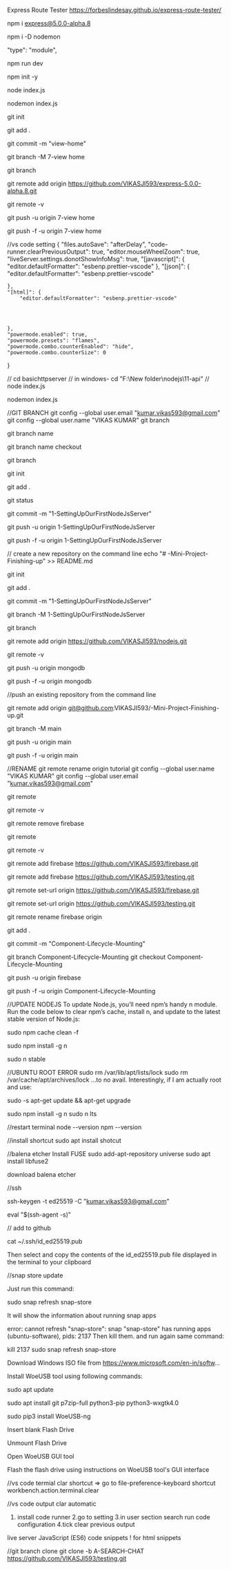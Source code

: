 Express Route Tester
https://forbeslindesay.github.io/express-route-tester/

npm i express@5.0.0-alpha.8

npm i -D nodemon

 "type": "module",

npm run dev

npm init -y

node index.js

nodemon index.js




git init

git add .

git commit -m "view-home"

git branch -M 7-view home

git branch

git remote add origin https://github.com/VIKASJI593/express-5.0.0-alpha.8.git

git remote -v

git push -u origin 7-view home

git push -f -u origin 7-view home


//vs code setting
{
    "files.autoSave": "afterDelay",
    "code-runner.clearPreviousOutput": true,
    "editor.mouseWheelZoom": true,
    "liveServer.settings.donotShowInfoMsg": true,
    "[javascript]": {
        "editor.defaultFormatter": "esbenp.prettier-vscode"
    },
    "[json]": {
        "editor.defaultFormatter": "esbenp.prettier-vscode"
         
    },
    "[html]": {
        "editor.defaultFormatter": "esbenp.prettier-vscode" 

        
           
    
    },
    "powermode.enabled": true,
    "powermode.presets": "flames",
    "powermode.combo.counterEnabled": "hide",
    "powermode.combo.counterSize": 0
   
} 





// cd basichttpserver
// in windows-  cd "F:\New folder\nodejs\11-api"
// node index.js

nodemon index.js

//GIT BRANCH
 git config --global user.email "kumar.vikas593@gmail.com"
  git config --global user.name "VIKAS KUMAR"
git branch

git branch name

git branch name checkout

git branch

git init

git add .

git status

git commit -m "1-SettingUpOurFirstNodeJsServer"

git push -u origin 1-SettingUpOurFirstNodeJsServer

git push -f -u origin 1-SettingUpOurFirstNodeJsServer

// create a new repository on the command line echo "# -Mini-Project-Finishing-up" >> README.md

git init

git add .

git commit -m "1-SettingUpOurFirstNodeJsServer"

git branch -M 1-SettingUpOurFirstNodeJsServer

git branch

git remote add origin https://github.com/VIKASJI593/nodejs.git

git remote -v

git push -u origin mongodb

git push -f -u origin mongodb

//push an existing repository from the command line

git remote add origin git@github.com:VIKASJI593/-Mini-Project-Finishing-up.git

git branch -M main

git push -u origin main

git push -f -u origin main

//RENAME git remote rename origin tutorial git config --global user.name "VIKAS KUMAR" git config --global user.email "kumar.vikas593@gmail.com"

git remote

git remote -v

git remote remove firebase

git remote

git remote -v

git remote add firebase https://github.com/VIKASJI593/firebase.git

git remote add firebase https://github.com/VIKASJI593/testing.git

git remote set-url origin https://github.com/VIKASJI593/firebase.git

git remote set-url origin https://github.com/VIKASJI593/testing.git

git remote rename firebase origin

git add .

git commit -m "Component-Lifecycle-Mounting"

git branch Component-Lifecycle-Mounting git checkout Component-Lifecycle-Mounting

git push -u origin firebase

git push -f -u origin Component-Lifecycle-Mounting

//UPDATE NODEJS To update Node.js, you’ll need npm’s handy n module. Run the code below to clear npm’s cache, install n, and update to the latest stable version of Node.js:

sudo npm cache clean -f

sudo npm install -g n

sudo n stable

//UBUNTU ROOT ERROR sudo rm /var/lib/apt/lists/lock sudo rm /var/cache/apt/archives/lock ...to no avail. Interestingly, if I am actually root and use:

sudo -s apt-get update && apt-get upgrade

sudo npm install -g n sudo n lts

//restart terminal node --version npm --version

//install shortcut sudo apt install shotcut

//balena etcher Install FUSE sudo add-apt-repository universe sudo apt install libfuse2

download balena etcher

//ssh

ssh-keygen -t ed25519 -C "kumar.vikas593@gmail.com"

eval "$(ssh-agent -s)"

// add to github

cat ~/.ssh/id_ed25519.pub

Then select and copy the contents of the id_ed25519.pub file displayed in the terminal to your clipboard

//snap store update

Just run this command:

sudo snap refresh snap-store

It will show the information about running snap apps

error: cannot refresh "snap-store": snap "snap-store" has running apps (ubuntu-software), pids: 2137 Then kill them. and run again same command:

kill 2137 sudo snap refresh snap-store

Download Windows ISO file from https://www.microsoft.com/en-in/softw...

Install WoeUSB tool using following commands:

sudo apt update

sudo apt install git p7zip-full python3-pip python3-wxgtk4.0

sudo pip3 install WoeUSB-ng

Insert blank Flash Drive

Unmount Flash Drive

Open WoeUSB GUI tool

Flash the flash drive using instructions on WoeUSB tool's GUI interface







//vs code termial clar shortcut  => go to file-preference-keyboard shortcut
workbench.action.terminal.clear

//vs code output clar automatic
1. install code runner
2.go to setting
3.in user section search run code configuration
4.tick clear previous output








live server
JavaScript (ES6) code snippets
!  for html snippets 








//git branch clone
git clone -b A-SEARCH-CHAT https://github.com/VIKASJI593/testing.git

